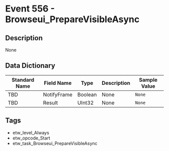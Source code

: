 # Event 556 - Browseui_PrepareVisibleAsync

## Description
None

## Data Dictionary
|Standard Name|Field Name|Type|Description|Sample Value|
|---|---|---|---|---|
|TBD|NotifyFrame|Boolean|None|`None`|
|TBD|Result|UInt32|None|`None`|

## Tags
* etw_level_Always
* etw_opcode_Start
* etw_task_Browseui_PrepareVisibleAsync
